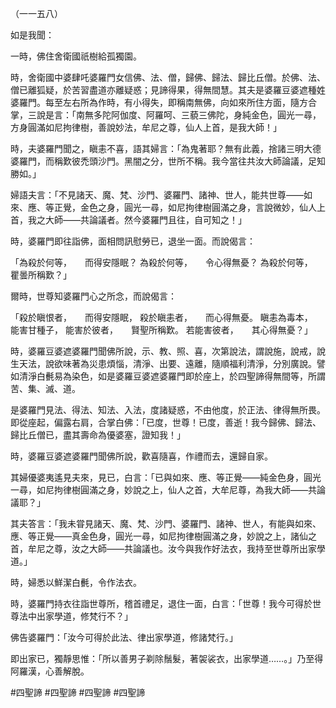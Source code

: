（一一五八）

如是我聞：

一時，佛住舍衛國祇樹給孤獨園。

時，舍衛國中婆肆吒婆羅門女信佛、法、僧，歸佛、歸法、歸比丘僧。於佛、法、僧已離狐疑，於苦習盡道亦離疑惑；見諦得果，得無間慧。其夫是婆羅豆婆遮種姓婆羅門。每至左右所為作時，有小得失，即稱南無佛，向如來所住方面，隨方合掌，三說是言：「南無多陀阿伽度、阿羅呵、三藐三佛陀，身純金色，圓光一尋，方身圓滿如尼拘律樹，善說妙法，牟尼之尊，仙人上首，是我大師！」

時，夫婆羅門聞之，瞋恚不喜，語其婦言：「為鬼著耶？無有此義，捨諸三明大德婆羅門，而稱歎彼禿頭沙門。黑闇之分，世所不稱。我今當往共汝大師論議，足知勝如。」

婦語夫言：「不見諸天、魔、梵、沙門、婆羅門、諸神、世人，能共世尊——如來、應、等正覺，金色之身，圓光一尋，如尼拘律樹圓滿之身，言說微妙，仙人上首，我之大師——共論議者。然今婆羅門且往，自可知之！」

時，婆羅門即往詣佛，面相問訊慰勞已，退坐一面。而說偈言：

「為殺於何等，　　而得安隱眠？
為殺於何等，　　令心得無憂？
為殺於何等，　　瞿曇所稱歎？」

爾時，世尊知婆羅門心之所念，而說偈言：

「殺於瞋恨者，　　而得安隱眠，
殺於瞋恚者，　　而心得無憂。
瞋恚為毒本，　　能害甘種子，
能害於彼者，　　賢聖所稱歎。
若能害彼者，　　其心得無憂？」

時，婆羅豆婆遮婆羅門聞佛所說，示、教、照、喜，次第說法，謂說施，說戒，說生天法，說欲味著為災患煩惱，清淨、出要、遠離，隨順福利清淨，分別廣說。譬如清淨白㲲易為染色，如是婆羅豆婆遮婆羅門即於座上，於四聖諦得無間等，所謂苦、集、滅、道。

是婆羅門見法、得法、知法、入法，度諸疑惑，不由他度，於正法、律得無所畏。即從座起，偏露右肩，合掌白佛：「已度，世尊！已度，善逝！我今歸佛、歸法、歸比丘僧已，盡其壽命為優婆塞，證知我！」

時，婆羅豆婆遮婆羅門聞佛所說，歡喜隨喜，作禮而去，還歸自家。

其婦優婆夷遙見夫來，見已，白言：「已與如來、應、等正覺——純金色身，圓光一尋，如尼拘律樹圓滿之身，妙說之上，仙人之首，大牟尼尊，為我大師——共論議耶？」

其夫答言：「我未甞見諸天、魔、梵、沙門、婆羅門、諸神、世人，有能與如來、應、等正覺——真金色身，圓光一尋，如尼拘律樹圓滿之身，妙說之上，諸仙之首，牟尼之尊，汝之大師——共論議也。汝今與我作好法衣，我持至世尊所出家學道。」

時，婦悉以鮮潔白㲲，令作法衣。

時，婆羅門持衣往詣世尊所，稽首禮足，退住一面，白言：「世尊！我今可得於世尊法中出家學道，修梵行不？」

佛告婆羅門：「汝今可得於此法、律出家學道，修諸梵行。」

即出家已，獨靜思惟：「所以善男子剃除鬚髮，著袈裟衣，出家學道……。」乃至得阿羅漢，心善解脫。





#四聖諦
#四聖諦
#四聖諦
#四聖諦

